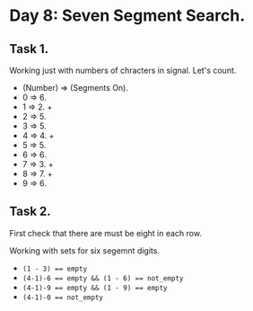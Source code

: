 # Day 8: Seven Segment Search.

## Task 1.

Working just with numbers of chracters in signal. Let's count.

- (Number) => (Segments On).
- 0 => 6.
- 1 => 2. +
- 2 => 5.
- 3 => 5.
- 4 => 4. +
- 5 => 5.
- 6 => 6.
- 7 => 3. +
- 8 => 7. +
- 9 => 6.

## Task 2.

First check that there are must be eight in each row.

Working with sets for six segemnt digits.

- `(1 - 3) == empty`
- `(4-1)-6 == empty && (1 - 6) == not_empty`
- `(4-1)-9 == empty && (1 - 9) == empty`
- `(4-1)-0 == not_empty`
